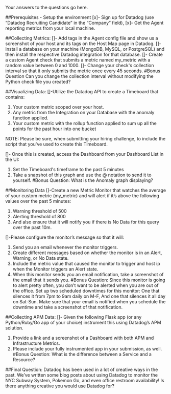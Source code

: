 Your answers to the questions go here.


##Prerequisites - Setup the environment
[x]- Sign up for Datadog (use “Datadog Recruiting Candidate” in the “Company” field),
[x]- Get the Agent reporting metrics from your local machine.

##Collecting Metrics:
[]- Add tags in the Agent config file and show us a screenshot of your host and its tags on the Host Map page in Datadog.
[]- Install a database on your machine (MongoDB, MySQL, or PostgreSQL) and then install the respective Datadog integration for that database.
[]- Create a custom Agent check that submits a metric named my_metric with a random value between 0 and 1000.
[]- Change your check's collection interval so that it only submits the metric once every 45 seconds.
#Bonus Question Can you change the collection interval without modifying the Python check file you created?

##Visualizing Data:
[]-Utilize the Datadog API to create a Timeboard that contains:
1. Your custom metric scoped over your host.
2. Any metric from the Integration on your Database with the anomaly function applied.
3. Your custom metric with the rollup function applied to sum up all the points for the past hour into one bucket

NOTE: Please be sure, when submitting your hiring challenge, to include the script that you've used to create this Timeboard.

[]- Once this is created, access the Dashboard from your Dashboard List in the UI:
1. Set the Timeboard's timeframe to the past 5 minutes
2. Take a snapshot of this graph and use the @ notation to send it to yourself.
#Bonus Question: What is the Anomaly graph displaying?

##Monitoring Data
[]-Create a new Metric Monitor that watches the average of your custom metric (my_metric) and will alert if it’s above the following values over the past 5 minutes:
1. Warning threshold of 500
2. Alerting threshold of 800
3. And also ensure that it will notify you if there is No Data for this query over the past 10m.

[]-Please configure the monitor’s message so that it will:
1. Send you an email whenever the monitor triggers.
2. Create different messages based on whether the monitor is in an Alert, Warning, or No Data state.
3. Include the metric value that caused the monitor to trigger and host ip when the Monitor triggers an Alert state.
4. When this monitor sends you an email notification, take a screenshot of the email that it sends you.
#Bonus Question: Since this monitor is going to alert pretty often, you don’t want to be alerted when you are out of the office. Set up two scheduled downtimes for this monitor: One that silences it from 7pm to 9am daily on M-F, And one that silences it all day on Sat-Sun. Make sure that your email is notified when you schedule the downtime and take a screenshot of that notification.

##Collecting APM Data:
[]- Given the following Flask app (or any Python/Ruby/Go app of your choice) instrument this using Datadog’s APM solution. 
1. Provide a link and a screenshot of a Dashboard with both APM and Infrastructure Metrics.
2. Please include your fully instrumented app in your submission, as well.
#Bonus Question: What is the difference between a Service and a Resource?

##Final Question:
Datadog has been used in a lot of creative ways in the past. We’ve written some blog posts about using Datadog to monitor the NYC Subway System, Pokemon Go, and even office restroom availability! Is there anything creative you would use Datadog for?

